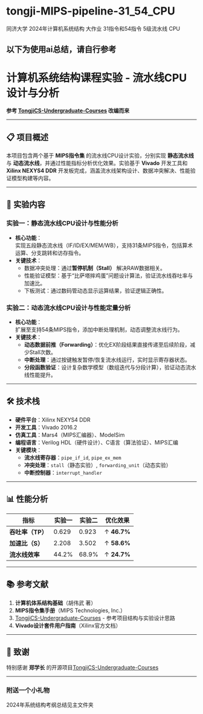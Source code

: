 # tongji-MIPS-pipeline-31_54_CPU
同济大学 2024年计算机系统结构  大作业 31指令和54指令 5级流水线 CPU
## 以下为使用ai总结，请自行参考

# 计算机系统结构课程实验 - 流水线CPU设计与分析

**参考 [TongjiCS-Undergraduate-Courses](https://github.com/ZhengBryan/TongjiCS-Undergraduate-Courses.git) 改编而来**

---

## 📋 项目概述

本项目包含两个基于 **MIPS指令集** 的流水线CPU设计实验，分别实现 **静态流水线** 与 **动态流水线**，并通过性能指标分析优化效果。实验基于 **Vivado** 开发工具和 **Xilinx NEXYS4 DDR** 开发板完成，涵盖流水线架构设计、数据冲突解决、性能验证模型构建等内容。

---

## 🧩 实验内容

### 实验一：静态流水线CPU设计与性能分析
- **核心功能**：  
  实现五段静态流水线（IF/ID/EX/MEM/WB），支持31条MIPS指令，包括算术运算、分支跳转和访存指令。
- **关键技术**：  
  - 数据冲突处理：通过**暂停机制（Stall）** 解决RAW数据相关。  
  - 性能验证模型：基于“比萨塔摔鸡蛋”问题设计算法，验证流水线吞吐率与加速比。  
  - 下板测试：通过数码管动态显示运算结果，验证逻辑正确性。

### 实验二：动态流水线CPU设计与性能定量分析
- **核心功能**：  
  扩展至支持54条MIPS指令，添加中断处理机制，动态调整流水线行为。  
- **关键技术**：  
  - **动态数据前推（Forwarding）**：优化EX阶段结果直接传递至后续阶段，减少Stall次数。  
  - **中断处理**：通过按键触发暂停/恢复流水线运行，实时显示寄存器状态。  
  - **分段函数验证**：设计复杂数学模型（数组迭代与分段计算），验证动态流水线性能提升。

---

## 🛠️ 技术栈
- **硬件平台**：Xilinx NEXYS4 DDR  
- **开发工具**：Vivado 2016.2  
- **仿真工具**：Mars4（MIPS汇编器）、ModelSim  
- **编程语言**：Verilog HDL（硬件设计）、C语言（算法验证）、MIPS汇编  
- **关键模块**：  
  - **流水线寄存器**：`pipe_if_id`, `pipe_ex_mem`  
  - **冲突处理**：`stall`（静态实验）, `forwarding_unit`（动态实验）  
  - **中断控制器**：`interrupt_handler`  

---



## 📊 性能分析
| **指标**         | 实验一         | 实验二         | 优化效果        |
|-----------------|----------------|----------------|----------------|
| **吞吐率（TP）** | 0.629          | 0.923          | ↑ **46.7%**    |
| **加速比（S）**  | 2.208          | 3.502          | ↑ **58.6%**    |
| **流水线效率**   | 44.2%          | 68.9%          | ↑ **24.7%**    |

---

## 📚 参考文献
1. **计算机体系结构基础**（胡伟武 著）  
2. **MIPS指令集手册**（MIPS Technologies, Inc.）  
3. [TongjiCS-Undergraduate-Courses](https://github.com/ZhengBryan/TongjiCS-Undergraduate-Courses.git) - 参考项目结构与实验设计思路  
4. **Vivado设计套件用户指南**（Xilinx官方文档）  

---

## 🌟 致谢
特别感谢 **郑学长** 的开源项目[TongjiCS-Undergraduate-Courses](https://github.com/ZhengBryan/TongjiCS-Undergraduate-Courses.git) 

---

### 附送一个小礼物
2024年系统结构考纲总结见主文件夹
